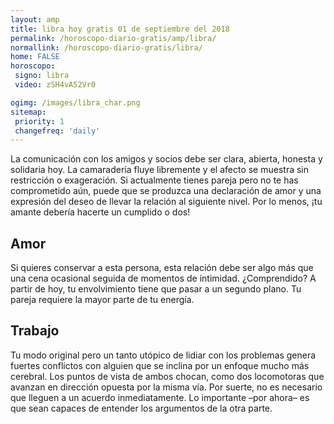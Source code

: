 ```yaml
---
layout: amp
title: libra hoy gratis 01 de septiembre del 2018 
permalink: /horoscopo-diario-gratis/amp/libra/
normallink: /horoscopo-diario-gratis/libra/
home: FALSE
horoscopo:
 signo: libra
 video: zSH4vA52Vr0

ogimg: /images/libra_char.png
sitemap:
 priority: 1
 changefreq: 'daily'
---
```



La comunicación con los amigos y socios debe ser clara, abierta, honesta y solidaria hoy. La camaradería fluye libremente y el afecto se muestra sin restricción o exageración. Si actualmente tienes pareja pero no te has comprometido aún, puede que se produzca una declaración de amor y una expresión del deseo de llevar la relación al siguiente nivel. Por lo menos, ¡tu amante debería hacerte un cumplido o dos!

## Amor

Si quieres conservar a esta persona, esta relación debe ser algo más que una cena ocasional seguida de momentos de intimidad. ¿Comprendido? A partir de hoy, tu envolvimiento tiene que pasar a un segundo plano. Tu pareja requiere la mayor parte de tu energía.

## Trabajo

Tu modo original pero un tanto utópico de lidiar con los problemas genera fuertes conflictos con alguien que se inclina por un enfoque mucho más cerebral. Los puntos de vista de ambos chocan, como dos locomotoras que avanzan en dirección opuesta por la misma vía. Por suerte, no es necesario que lleguen a un acuerdo inmediatamente. Lo importante –por ahora– es que sean capaces de entender los argumentos de la otra parte.